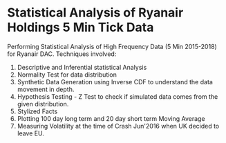 # Statistical Analysis of Ryanair Holdings 5 Min Tick Data

Performing Statistical Analysis of High Frequency Data (5 Min 2015-2018) for Ryanair DAC. 
Techniques involved:
1. Descriptive and Inferential statistical Analysis
2. Normality Test for data distribution
3. Synthetic Data Generation using Inverse CDF to understand the data movement in depth.
4. Hypothesis Testing - Z Test to check if simulated data comes from the given distribution.
5. Stylized Facts
6. Plotting 100 day long term and 20 day short term Moving Average
7. Measuring Volatility at the time of Crash Jun'2016 when UK decided to leave EU.
